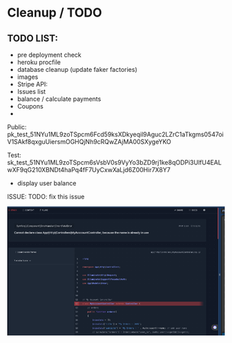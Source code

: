 # Cleanup / TODO 


## TODO LIST:

- pre deployment check
- heroku procfile
- database cleanup (update faker factories)
- images 
- Stripe API:
- Issues list
- balance / calculate payments
- Coupons
- 	
Public:
pk_test_51NYu1ML9zoTSpcm6Fcd59ksXDkyeqil9Aguc2LZrC1aTkgms0547oiV1SAkf8qxguUiersmOGHQjNh9cRQwZAjMA00SXygeYKO

Test:
sk_test_51NYu1ML9zoTSpcm6sVsbV0s9VyYo3bZD9rj1ke8qODPi3UlfU4EALwXF9qG210XBNDt4haPq4fF7UyCxwXaLjd6Z00Hir7X8Y7


- display user balance


ISSUE:
TODO: fix this issue

![Alt text](image.png)
